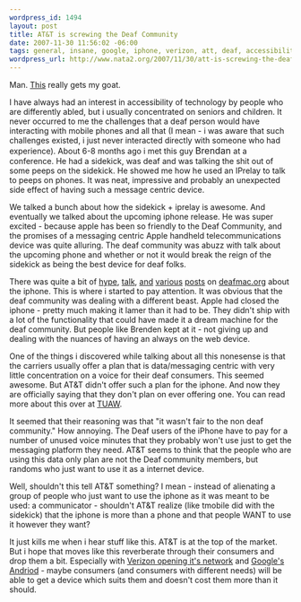 ```yaml
--- 
wordpress_id: 1494
layout: post
title: AT&T is screwing the Deaf Community
date: 2007-11-30 11:56:02 -06:00
tags: general, insane, google, iphone, verizon, att, deaf, accessibility
wordpress_url: http://www.nata2.org/2007/11/30/att-is-screwing-the-deaf-community/
---
```

Man. <a href="http://www.tuaw.com/2007/11/29/atandt-puts-the-kibosh-on-voice-free-iphone-plans-for-the-deaf/">This</a> really gets my goat.

I have always had an interest in accessibility of technology by people who are differently abled, but i usually concentrated on seniors and children. It never occurred to me the challenges that a deaf person would have interacting with mobile phones and all that (I mean - i was aware that such challenges existed, i just never interacted directly with someone who had experience).  About 6-8 months ago i met this guy <font size="3">Brendan </font>at a conference. He had a sidekick, was deaf and was talking the shit out of some peeps on the sidekick. He showed me how he used an IPrelay to talk to peeps on phones. It was neat, impressive and probably an unexpected side effect of having such a message centric device.

We talked a bunch about how the sidekick + iprelay is awesome. And eventually we talked about the upcoming iphone release. He was super excited - because apple has been so friendly to the Deaf Community, and the promises of a messaging centric Apple handheld telecommunications device was quite alluring. The deaf community was abuzz with talk about the upcoming phone and whether or not it would break the reign of the sidekick as being the best device for deaf folks.

There was quite a bit of <a href="http://www.deafmac.org/blog/?p=169">hype</a>, <a href="http://www.deafmac.org/blog/?p=100">talk</a>, <a href="http://www.deafmac.org/blog/?p=113">and</a> <a href="http://www.deafmac.org/blog/?p=112">various</a> <a href="http://www.deafmac.org/blog/?p=109">posts</a> on <a href="http://www.deafmac.org">deafmac.org</a> about the iphone. This is where i started to pay attention.  It was obvious that the deaf community was dealing with a different beast. Apple had closed the iphone - pretty much making it lamer than it had to be. They didn't ship with a lot of the functionality that could  have made it a dream machine for the deaf community. But people like Brenden kept at it - not giving up and dealing with the nuances of having an always on the web device.

One of the things i discovered while talking about all this nonesense is that the carriers usually offer a plan that is data/messaging centric with very little concentration on a voice for their deaf consumers. This seemed awesome. But AT&amp;T didn't offer such a plan for the iphone. And now they are officially saying that they don't plan on ever offering one.  You can read more about this over at <a href="http://www.tuaw.com/2007/11/29/atandt-puts-the-kibosh-on-voice-free-iphone-plans-for-the-deaf/">TUAW</a>.

It seemed that their reasoning was that "it wasn't fair to the non deaf community." How annoying. The Deaf users of the iPhone have to pay for a number of unused voice minutes that they probably won't use just to get the messaging platform they need. AT&amp;T seems to think that the people who are using this data only plan are not the Deaf community members, but randoms who just want to use it as a internet device.

Well, shouldn't this tell AT&amp;T something? I mean - instead of alienating a group of  people who just want to use the iphone as it was meant to be used: a communicator - shouldn't AT&amp;T realize (like tmobile did with the sidekick) that the iphone is more than a phone and that people WANT to use it however they want?

It just kills me when i hear stuff like this. AT&amp;T is at the top of the market. But i hope that moves like this reverberate through their consumers and drop them a bit.  Especially with <a href="http://www.nypost.com/seven/11282007/business/verizons_open_door_331877.htm">Verizon opening it's network</a> and <a href="http://code.google.com/android/">Google's Andriod</a> - maybe consumers (and consumers with different needs) will be able to get a device which suits them and doesn't cost them more than it should.

